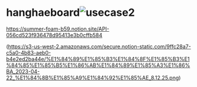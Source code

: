 # hanghaeboard![usecase2](https://user-images.githubusercontent.com/122453216/232701041-01592336-8576-457f-9ffe-6b27af35568e.png)

https://summer-foam-b59.notion.site/API-056cd523f936478d95413e3b0cffb584

(https://s3-us-west-2.amazonaws.com/secure.notion-static.com/9ffc28a7-c5a0-4b83-aeb0-b4e2ed2ba44e/%E1%84%89%E1%85%B3%E1%84%8F%E1%85%B3%E1%84%85%E1%85%B5%E1%86%AB%E1%84%89%E1%85%A3%E1%86%BA_2023-04-22_%E1%84%8B%E1%85%A9%E1%84%92%E1%85%AE_8.12.25.png)
